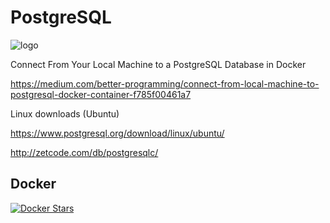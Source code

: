 # PostgreSQL

<img src='https://upload.wikimedia.org/wikipedia/commons/2/29/Postgresql_elephant.svg' class='titleLogo' alt='logo'/>

Connect From Your Local Machine to a PostgreSQL Database in Docker

https://medium.com/better-programming/connect-from-local-machine-to-postgresql-docker-container-f785f00461a7


Linux downloads (Ubuntu)

https://www.postgresql.org/download/linux/ubuntu/


http://zetcode.com/db/postgresqlc/

## Docker

<a href="https://hub.docker.com/_/postgres" alt="Docker hub repository" target="_blank">
	<img alt="Docker Stars" src="https://img.shields.io/docker/stars/_/postgres">
</a>
